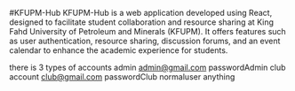 #KFUPM-Hub
KFUPM-Hub is a web application developed using React, designed to facilitate student collaboration and resource sharing at King Fahd University of Petroleum and Minerals (KFUPM). It offers features such as user authentication, resource sharing, discussion forums, and an event calendar to enhance the academic experience for students.

there is 3 types of accounts 
admin
admin@gmail.com
passwordAdmin
club account
club@gmail.com
passwordClub
normaluser
anything
